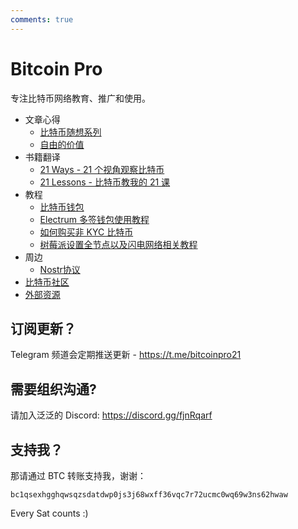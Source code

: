 ```yaml
---
comments: true
---
```


# Bitcoin Pro

专注比特币网络教育、推广和使用。

- 文章心得
    - [比特币随想系列](tb/toc.md)
    - [自由的价值](thoughts/value_of_freedom.md)
- 书籍翻译
    - [21 Ways - 21 个视角观察比特币](21_ways/toc.md)
    - [21 Lessons - 比特币教我的 21 课](21_lessons/toc.md)
- 教程
    - [比特币钱包](tutorial/bitcoin_wallet.md)
    - [Electrum 多签钱包使用教程](tutorial/electrum_wallet.md)
    - [如何购买非 KYC 比特币](tutorial/non_kyc_bitcoin.md)
    - [树莓派设置全节点以及闪电网络相关教程](https://raspibolt.org/)
- 周边
    - [Nostr协议](others/nostr.md)
- [比特币社区](./organizations.md)
- [外部资源](./resources.md)

## 订阅更新？

Telegram 频道会定期推送更新 - <https://t.me/bitcoinpro21>

## 需要组织沟通?

请加入泛泛的 Discord: <https://discord.gg/fjnRqarf>

## 支持我？

那请通过 BTC 转账支持我，谢谢：

`bc1qsexhgghqwsqzsdatdwp0js3j68wxff36vqc7r72ucmc0wq69w3ns62hwaw`

Every Sat counts :)
